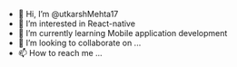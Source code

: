 - 👋 Hi, I’m @utkarshMehta17
- 👀 I’m interested in React-native
- 🌱 I’m currently learning Mobile application development
- 💞️ I’m looking to collaborate on ...
- 📫 How to reach me ...

<!---
utkarshMehta17/utkarshMehta17 is a ✨ special ✨ repository because its `README.md` (this file) appears on your GitHub profile.
You can click the Preview link to take a look at your changes.
--->
